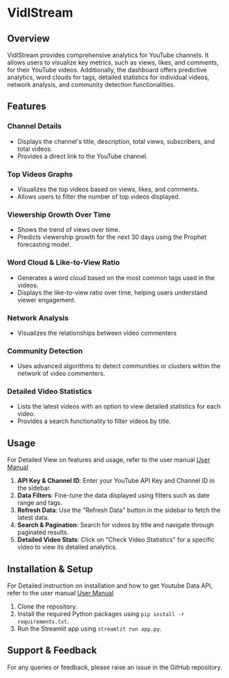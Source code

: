 # VidIStream

## Overview
VidIStream provides comprehensive analytics for YouTube channels. It allows users to visualize key metrics, such as views, likes, and comments, for their YouTube videos. Additionally, the dashboard offers predictive analytics, word clouds for tags, detailed statistics for individual videos, network analysis, and community detection functionalities.

## Features

### Channel Details
- Displays the channel's title, description, total views, subscribers, and total videos.
- Provides a direct link to the YouTube channel.

### Top Videos Graphs
- Visualizes the top videos based on views, likes, and comments.
- Allows users to filter the number of top videos displayed.

### Viewership Growth Over Time
- Shows the trend of views over time.
- Predicts viewership growth for the next 30 days using the Prophet forecasting model.

### Word Cloud & Like-to-View Ratio
- Generates a word cloud based on the most common tags used in the videos.
- Displays the like-to-view ratio over time, helping users understand viewer engagement.

### Network Analysis
- Visualizes the relationships between video commenters

### Community Detection
- Uses advanced algorithms to detect communities or clusters within the network of video commenters.

### Detailed Video Statistics
- Lists the latest videos with an option to view detailed statistics for each video.
- Provides a search functionality to filter videos by title.

## Usage
For Detailed View on features and usage, refer to the user manual [User Manual](./User%20Manual.pdf)
1. **API Key & Channel ID**: Enter your YouTube API Key and Channel ID in the sidebar.
2. **Data Filters**: Fine-tune the data displayed using filters such as date range and tags.
3. **Refresh Data**: Use the "Refresh Data" button in the sidebar to fetch the latest data.
4. **Search & Pagination**: Search for videos by title and navigate through paginated results.
5. **Detailed Video Stats**: Click on "Check Video Statistics" for a specific video to view its detailed analytics.

## Installation & Setup
For Detailed instruction on installation and how to get Youtube Data API, refer to the user manual [User Manual](./User%20Manual.pdf)
1. Clone the repository.
2. Install the required Python packages using `pip install -r requirements.txt`.
3. Run the Streamlit app using `streamlit run app.py`.

## Support & Feedback
For any queries or feedback, please raise an issue in the GitHub repository.

